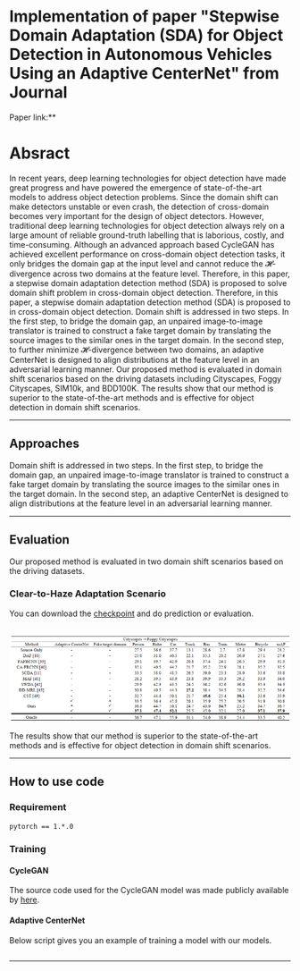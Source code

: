 # Implementation of paper "Stepwise Domain Adaptation (SDA) for Object Detection in Autonomous Vehicles Using an Adaptive CenterNet" from Journal
Paper link:**

# Absract
In recent years, deep learning technologies for object detection have made great progress and have powered the emergence of state-of-the-art models to address object detection problems. Since the domain shift can make detectors unstable or even crash, the detection of cross-domain becomes very important for the design of object detectors. However, traditional deep learning technologies for object detection always rely on a large amount of reliable ground-truth labelling that is laborious, costly, and time-consuming. Although an advanced approach based CycleGAN has achieved excellent performance on cross-domain object detection tasks, it only bridges the domain gap at the input level and cannot reduce the 𝓗-divergence across two domains at the feature level. Therefore, in this paper, a stepwise domain adaptation detection method (SDA) is proposed to solve domain shift problem in cross-domain object detection.  Therefore, in this paper, a stepwise domain adaptation detection method (SDA) is proposed to in cross-domain object detection. Domain shift is addressed in two steps. In the first step, to bridge the domain gap, an unpaired image-to-image translator is trained to construct a fake target domain by translating the source images to the similar ones in the target domain. In the second step, to further minimize 𝓗-divergence between two domains, an adaptive CenterNet is designed to align distributions at the feature level in an adversarial learning manner. Our proposed method is evaluated in domain shift scenarios based on the driving datasets including Cityscapes, Foggy Cityscapes, SIM10k, and BDD100K. The results show that our method is superior to the state-of-the-art methods and is effective for object detection in domain shift scenarios.

---
## Approaches
Domain shift is addressed in two steps. In the first step, to bridge the domain gap, an unpaired image-to-image translator is trained to construct a fake target domain by translating the source images to the similar ones in the target domain. In the second step, an adaptive CenterNet is designed to align distributions at the feature level in an adversarial learning manner.

---

## Evaluation
Our proposed method is evaluated in two domain shift scenarios based on the driving datasets. 
### Clear-to-Haze Adaptation Scenario
You can download the [checkpoint](https://drive.google.com/open?id=1UOF1ACYA3Nn5K_RjoItOUFSxnFL6sNOg) and do prediction or evaluation.
```

```
<div align=center><img src="img/res.jpg"></div>


The results show that our method is superior to the state-of-the-art methods and is effective for object detection in domain shift scenarios.

---
## How to use code
### Requirement
```
pytorch == 1.*.0

```

### Training
#### CycleGAN
The source code used for the CycleGAN model was made publicly available by [here](https://github.com/aitorzip/PyTorch-CycleGAN).
#### Adaptive CenterNet
Below script gives you an example of training a model with our models.
```

```
---
